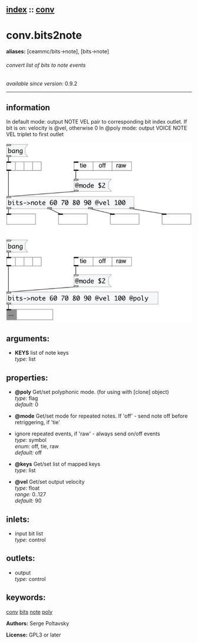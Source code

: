 [index](index.html) :: [conv](category_conv.html)
---

# conv.bits2note
**aliases:** [ceammc/bits-&gt;note], [bits-&gt;note]


###### convert list of bits to note events

*available since version:* 0.9.2

---


## information
In default mode: output NOTE VEL pair to corresponding bit index outlet. If bit is on: velocity is @vel, otherwise 0 In @poly mode: output VOICE NOTE VEL triplet to first outlet


[![example](../examples/img/conv.bits2note.jpg)](../examples/pd/conv.bits2note.pd)



## arguments:

* **KEYS**
list of note keys<br>
_type:_ list<br>





## properties:

* **@poly** 
Get/set polyphonic mode. (for using with [clone] object)<br>
_type:_ flag<br>
_default:_ 0<br>

* **@mode** 
Get/set mode for repeated notes. If &#39;off&#39; - send note off before retriggering, if &#39;tie&#39;
- ignore repeated events, if &#39;raw&#39; - always send on/off events<br>
_type:_ symbol<br>
_enum:_ off, tie, raw<br>
_default:_ off<br>

* **@keys** 
Get/set list of mapped keys<br>
_type:_ list<br>

* **@vel** 
Get/set output velocity<br>
_type:_ float<br>
_range:_ 0..127<br>
_default:_ 90<br>



## inlets:

* input bit list<br>
_type:_ control



## outlets:

* output<br>
_type:_ control



## keywords:

[conv](keywords/conv.html)
[bits](keywords/bits.html)
[note](keywords/note.html)
[poly](keywords/poly.html)






**Authors:** Serge Poltavsky




**License:** GPL3 or later





